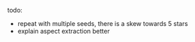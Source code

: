 todo:

- repeat with multiple seeds, there is a skew towards 5 stars
- explain aspect extraction better

